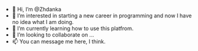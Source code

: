 - 👋 Hi, I’m @Zhdanka
- 👀 I’m interested in starting a new career in programming and now I have no idea what I am doing.
- 🌱 I’m currently learning how to use this platfrom.
- 💞️ I’m looking to collaborate on ...
- 📫 You can message me here, I think. 

<!---
Zhdanka/Zhdanka is a ✨ special ✨ repository because its `README.md` (this file) appears on your GitHub profile.
You can click the Preview link to take a look at your changes.
--->
